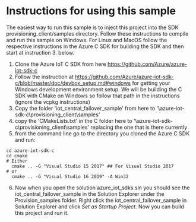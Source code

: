 # Instructions for using this sample

The easiest way to run this sample is to inject this project into the SDK provisioning_client/samples directory.  Follow these instructions to compile and run this sample on Windows.  For Linux and MacOS follow the respective instructions in the Azure C SDK for building the SDK and then start at instruction 3. below.

1. Clone the Azure IoT C SDK from here https://github.com/Azure/azure-iot-sdk-c
2. Follow the instruction at https://github.com/Azure/azure-iot-sdk-c/blob/master/doc/devbox_setup.md#windows for getting your Windows development environment setup.  We will be building the C SDK with CMake on Windows so follow that path in the instructions (ignore the vcpkg instructions)
3. Copy the folder 'iot_central_failover_sample' from here to '<where you cloned the Azure C SDK>\azure-iot-sdk-c\provisioning_client\samples\'
4. copy the 'CMakeLists.txt' in the C folder here to '<where you cloned the Azure C SDK>\azure-iot-sdk-c\provisioning_client\samples\' replacing the one that is there currently
5. from the command line go to the directory you cloned the Azure C SDK and run:

```
cd azure-iot-sdk-c
cd cmake
# Either
  cmake .. -G "Visual Studio 15 2017" ## For Visual Studio 2017
# or
  cmake .. -G "Visual Studio 16 2019" -A Win32
```

6. Now when you open the solution azure_iot_sdks.sln you should see the iot_central_failover_sample in the Solution Explorer under the Provision_samples folder.  Right click the iot_central_failover_sample in Solution Explorer and click *Set as Startup Project*.  Now you can build this project and run it.
